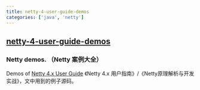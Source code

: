 ```yaml
---
title: netty-4-user-guide-demos
categories: ['java', 'netty']
---
```

## [netty-4-user-guide-demos](https://github.com/waylau/netty-4-user-guide-demos)

### Netty demos. （Netty 案例大全）


Demos of [Netty 4.x User Guide](https://github.com/waylau/netty-4-user-guide) 《Netty 4.x 用户指南》/《Netty原理解析与开发实战》，文中用到的例子源码。

